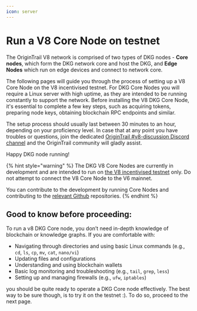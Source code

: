 ```yaml
---
icon: server
---
```


# Run a V8 Core Node on testnet

The OriginTrail V8 network is comprised of two types of DKG nodes - **Core nodes**, which form the DKG network core and host the DKG, and **Edge Nodes** which run on edge devices and connect to network core.

The following pages will guide you through the process of setting up a V8 Core Node on the V8 incentivised testnet. For DKG Core Nodes you will require a Linux server with high uptime, as they are intended to be running constantly to support the network. Before installing the V8 DKG Core Node, it's essential to complete a few key steps, such as acquiring tokens, preparing node keys, obtaining blockchain RPC endpoints and similar.&#x20;

The setup process should usually last between 30 minutes to an hour, depending on your proficiency level. In case that at any point you have troubles or questions, join the dedicated [OriginTrail #v8-discussion Discord channel](https://discord.gg/JEqKe9dB) and the OriginTrail community will gladly assist.

Happy DKG node running!

{% hint style="warning" %}
The DKG V8 Core Nodes are currently in development and are intended to run on [the V8 incentivised testnet](../v8-incentivised-testnet-measure-manage-master/) only. Do not attempt to connect the V8 Core Node to the V6 mainnet.&#x20;

You can contribute to the development by running Core Nodes and contributing to the [relevant Github](https://github.com/OriginTrail/) repositories.
{% endhint %}



## Good to know before proceeding:

To run a v8 DKG Core node, you don’t need in-depth knowledge of blockchain or knowledge graphs. If you are comfortable with:

* Navigating through directories and using basic Linux commands (e.g., `cd`, `ls`, `cp`, `mv`, `cat`, `nano/vi`)
* Updating files and configurations
* Understanding and using blockchain wallets
* Basic log monitoring and troubleshooting (e.g., `tail`, `grep`, `less`)
* Setting up and managing firewalls (e.g., `ufw`, `iptables`)

you should be quite ready to operate a DKG Core node effectively. The best way to be sure though, is to try it on the testnet :). To do so, proceed to the next page.
